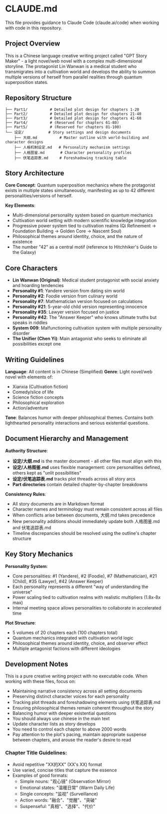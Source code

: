 # CLAUDE.md

This file provides guidance to Claude Code (claude.ai/code) when working with code in this repository.

## Project Overview

This is a Chinese language creative writing project called "GPT Story Maker" - a light novel/web novel with a complex multi-dimensional storyline. The protagonist Lin Wanwan is a medical student who transmigrates into a cultivation world and develops the ability to summon multiple versions of herself from parallel realities through quantum superposition states.

## Repository Structure

```
├── Part1/          # Detailed plot design for chapters 1-20
├── Part2/          # Detailed plot design for chapters 21-40  
├── Part3/          # Detailed plot design for chapters 41-60
├── Part4/          # (Reserved for chapters 61-80)
├── Part5/          # (Reserved for chapters 81-100)
└── 设定/           # Story settings and design documents
    ├── 大纲.md          # Master outline with world-building and character designs
    ├── 人格机制设定.md   # Personality mechanism settings
    ├── 人格图鉴.md       # Character personality profiles  
    ├── 伏笔追踪表.md     # Foreshadowing tracking table
```

## Story Architecture

**Core Concept**: Quantum superposition mechanics where the protagonist exists in multiple states simultaneously, manifesting as up to 42 different personalities/versions of herself.

**Key Elements**:
- Multi-dimensional personality system based on quantum mechanics
- Cultivation world setting with modern scientific knowledge integration
- Progressive power system tied to cultivation realms (Qi Refinement → Foundation Building → Golden Core → Nascent Soul)
- Philosophical themes around identity, choice, and the nature of existence
- The number "42" as a central motif (reference to Hitchhiker's Guide to the Galaxy)

## Core Characters

- **Lin Wanwan (Original)**: Medical student protagonist with social anxiety and hoarding tendencies
- **Personality #1**: Yandere version from dating sim world
- **Personality #2**: Foodie version from culinary world  
- **Personality #7**: Mathematician version focused on calculations
- **Personality #21**: 5-year-old child version representing innocence
- **Personality #35**: Lawyer version focused on justice
- **Personality #42**: The "Answer Keeper" who knows ultimate truths but speaks in riddles
- **System 009**: Malfunctioning cultivation system with multiple personality disorder
- **The Unifier (Chen Yi)**: Main antagonist who seeks to eliminate all possibilities except one

## Writing Guidelines

**Language**: All content is in Chinese (Simplified)
**Genre**: Light novel/web novel with elements of:
- Xianxia (Cultivation fiction)
- Comedy/slice of life
- Science fiction concepts
- Philosophical exploration
- Action/adventure

**Tone**: Balances humor with deeper philosophical themes. Contains both lighthearted personality interactions and serious existential questions.

## Document Hierarchy and Management

**Authority Structure**:
- **设定/大纲.md** is the master document - all other files must align with this
- **设定/人格图鉴.md** uses flexible management: core personalities defined, others kept as "unlit possibilities"
- **设定/伏笔追踪表.md** tracks plot threads across all story arcs
- **Part directories** contain detailed chapter-by-chapter breakdowns

**Consistency Rules**:
- All story documents are in Markdown format
- Character names and terminology must remain consistent across all files
- When conflicts arise between documents, 大纲.md takes precedence
- New personality additions should immediately update both 人格图鉴.md and 伏笔追踪表.md
- Timeline discrepancies should be resolved using the outline's chapter structure

## Key Story Mechanics

**Personality System**: 
- Core personalities: #1 (Yandere), #2 (Foodie), #7 (Mathematician), #21 (Child), #35 (Lawyer), #42 (Answer Keeper)
- Each personality represents a different "way of understanding the universe"
- Power scaling tied to cultivation realms with realistic multipliers (1.8x-8x max)
- Internal meeting space allows personalities to collaborate in accelerated time

**Plot Structure**:
- 5 volumes of 20 chapters each (100 chapters total)
- Quantum mechanics integrated with cultivation world logic
- Philosophical themes around identity, choice, and observer effect
- Multiple antagonist factions with different ideologies

## Development Notes

This is a pure creative writing project with no executable code. When working with these files, focus on:
- Maintaining narrative consistency across all setting documents
- Preserving distinct character voices for each personality
- Tracking plot threads and foreshadowing elements using 伏笔追踪表.md
- Ensuring philosophical themes remain coherent throughout the story
- Balancing humor with deeper existential questions
- You should always use chinese in the main text
- Update character lists as story develops
- You need to control each chapter to above 2000 words
- Pay attention to the plot's pacing, maintain appropriate suspense between chapters, and arouse the reader's desire to read

### Chapter Title Guidelines:
  - Avoid repetitive "XX的XX" (XX's XX) format
  - Use varied, concise titles that capture the essence
  - Examples of good formats:
    - Simple nouns: "观心镜" (Observation Mirror)
    - Emotional states: "温暖日常" (Warm Daily Life)
    - Single concepts: "监视" (Surveillance)
    - Action words: "融合"、"觉醒"、"突破"
    - Suspenseful: "真相"、"选择"、"代价"
